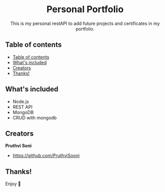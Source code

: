 <p align="center">
  <h1 align="center">Personal Portfolio</h3>
  <p align="center">
    This is my personal restAPI to add future projects and certificates in my portfolio.
    <br>
  </p>
</p>

## Table of contents

- [Table of contents](#table-of-contents)
- [What's included](#whats-included)
- [Creators](#creators)
- [Thanks!](#thanks)

## What's included

- Node.js
- REST API
- MongoDB
- CRUD with mongodb

## Creators

**Pruthvi Soni**

- <https://github.com/PruthviSooni>

<!-- <a href='https://ko-fi.com/S6S5LMVR' target='_blank'><img height='36' style='border:0px;height:36px;' src='https://az743702.vo.msecnd.net/cdn/kofi4.png?v=0' border='0' alt='Buy Me a Coffee at ko-fi.com' /></a> -->

## Thanks!

Enjoy :metal:
